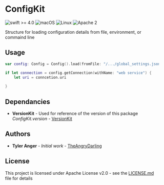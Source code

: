 # ConfigKit
![swift >= 4.0](https://img.shields.io/badge/swift-%3E%3D4.0-brightgreen.svg)
![macOS](https://img.shields.io/badge/os-macOS-green.svg?style=flat)
![Linux](https://img.shields.io/badge/os-linux-green.svg?style=flat)
![Apache 2](https://img.shields.io/badge/license-Apache2-blue.svg?style=flat)

Structure for loading configuration details from file, environment, or commaind line

## Usage
```Swift
var config: Config = Config().load(fromFile: "/.../global_settings.json").load(fromFile: "~/.../local_settings.json")

if let connection = config.getConnection(withName: "web service") {
    let uri = conncetion.uri
    
}

```

## Dependancies
* **VersionKit** - Used for reference of the version of this package *ConfigKit.version* - [VersionKit](https://github.com/TheAngryDarling/SwiftVersionKit)

## Authors

* **Tyler Anger** - *Initial work* - [TheAngryDarling](https://github.com/TheAngryDarling)

## License

This project is licensed under Apache License v2.0 - see the [LICENSE.md](LICENSE.md) file for details

